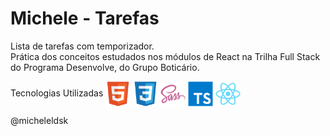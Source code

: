 # Michele - Tarefas

Lista de tarefas com temporizador. <br>
Prática dos conceitos estudados nos módulos de React na Trilha Full Stack do Programa Desenvolve, do Grupo Boticário.

Tecnologias Utilizadas
<img align="center" alt="" height="40em" width="40em" src="https://raw.githubusercontent.com/devicons/devicon/master/icons/html5/html5-original.svg">
<img align="center" alt="" height="40em" width="40em" src="https://raw.githubusercontent.com/devicons/devicon/master/icons/css3/css3-original.svg">
<img align="center" alt="" height="40em" width="40em" src="https://raw.githubusercontent.com/devicons/devicon/master/icons/sass/sass-original.svg">
<img align="center" alt="" height="40em" width="40em" src="https://raw.githubusercontent.com/devicons/devicon/master/icons/typescript/typescript-original.svg">
<img align="center" alt="" height="40em" width="40em" src="https://raw.githubusercontent.com/devicons/devicon/master/icons/react/react-original.svg">

@micheleldsk



